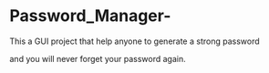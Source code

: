 # Password_Manager-


This a GUI project that help anyone to generate a strong password 

and you will never forget your password again. 
